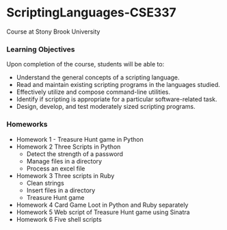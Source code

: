 # ScriptingLanguages-CSE337
Course at Stony Brook University

### Learning Objectives
Upon completion of the course, students will be able to:
- Understand the general concepts of a scripting language.
- Read and maintain existing scripting programs in the languages studied.
- Effectively utilize and compose command-line utilities.
- Identify if scripting is appropriate for a particular software-related task.
- Design, develop, and test moderately sized scripting programs.


### Homeworks 
- Homework 1 - Treasure Hunt game in Python
- Homework 2 Three Scripts in Python
  - Detect the strength of a password
  - Manage files in a directory
  - Process an excel file
- Homework 3 Three scripts in Ruby
  - Clean strings
  - Insert files in a directory
  - Treasure Hunt game
- Homework 4 Card Game Loot in Python and Ruby separately
- Homework 5 Web script of Treasure Hunt game using Sinatra
- Homework 6 Five shell scripts
